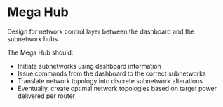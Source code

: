 # Mega Hub

Design for network control layer between the dashboard and the subnetwork hubs.

The Mega Hub should:
- Initiate subnetworks using dashboard information
- Issue commands from the dashboard to the correct subnetworks
- Translate network topology into discrete subnetwork alterations
- Eventually, create optimal network topologies based on target power delivered per router

